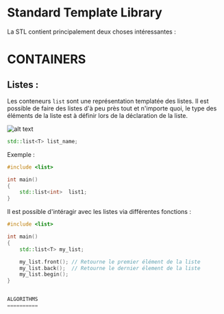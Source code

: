 Standard Template Library
=========================

La STL contient principalement deux choses intéressantes :

CONTAINERS
==========

Listes :
--------

Les conteneurs `list` sont une représentation templatée des listes.
Il est possible de faire des listes d'à peu près tout et n'importe quoi, le type des éléments de la liste est à définir lors de la déclaration de la liste.

![alt text](https://upload.cppreference.com/mwiki/images/1/1b/range-begin-end.svg)

```C++
std::list<T> list_name;
```

Exemple :

```C++
#include <list>

int main()
{
	std::list<int>	list1;
}
```
Il est possible d'intéragir avec les listes via différentes fonctions :
```C++
#include <list>

int main()
{
	std::list<T> my_list;

	my_list.front(); // Retourne le premier élément de la liste
	my_list.back();  // Retourne le dernier élement de la liste
	my_list.begin();
}


ALGORITHMS
==========

